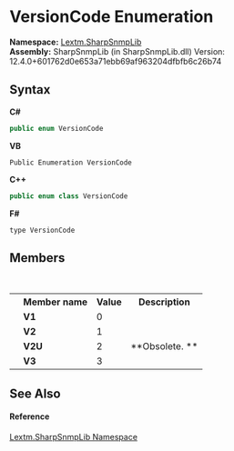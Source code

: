 # VersionCode Enumeration
 

**Namespace:**&nbsp;<a href="N_Lextm_SharpSnmpLib">Lextm.SharpSnmpLib</a><br />**Assembly:**&nbsp;SharpSnmpLib (in SharpSnmpLib.dll) Version: 12.4.0+601762d0e653a71ebb69af963204dfbfb6c26b74

## Syntax

**C#**<br />
``` C#
public enum VersionCode
```

**VB**<br />
``` VB
Public Enumeration VersionCode
```

**C++**<br />
``` C++
public enum class VersionCode
```

**F#**<br />
``` F#
type VersionCode
```


## Members
&nbsp;<table><tr><th></th><th>Member name</th><th>Value</th><th>Description</th></tr><tr><td /><td target="F:Lextm.SharpSnmpLib.VersionCode.V1">**V1**</td><td>0</td><td /></tr><tr><td /><td target="F:Lextm.SharpSnmpLib.VersionCode.V2">**V2**</td><td>1</td><td /></tr><tr><td /><td target="F:Lextm.SharpSnmpLib.VersionCode.V2U">**V2U**</td><td>2</td><td> **Obsolete. **</td></tr><tr><td /><td target="F:Lextm.SharpSnmpLib.VersionCode.V3">**V3**</td><td>3</td><td /></tr></table>

## See Also


#### Reference
<a href="N_Lextm_SharpSnmpLib">Lextm.SharpSnmpLib Namespace</a><br />